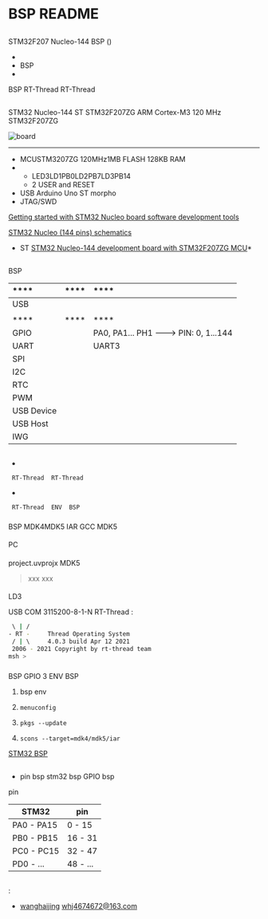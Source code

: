 # BSP README 

## 

 STM32F207 Nucleo-144  BSP () 



- 
- BSP 
- 

 BSP RT-Thread  RT-Thread 

## 

STM32 Nucleo-144  ST  STM32F207ZG  ARM Cortex-M3  120 MHz STM32F207ZG 



![board](figures/board.jpg)

 **** 

- MCUSTM3207ZG 120MHz1MB FLASH 128KB RAM
- 
  - LED3LD1PB0LD2PB7LD3PB14
  - 2 USER and RESET 
- USB Arduino Uno  ST morpho 
-  JTAG/SWD

[Getting started with STM32 Nucleo board software development tools](https://www.st.com/resource/en/user_manual/dm00105928-getting-started-with-stm32-nucleo-board-software-development-tools-stmicroelectronics.pdf)

[STM32 Nucleo (144 pins) schematics](https://www.st.com/resource/en/schematic_pack/nucleo_144pins_sch.zip)

* ST [STM32 Nucleo-144 development board with STM32F207ZG MCU](https://www.st.com/content/st_com/en/products/evaluation-tools/product-evaluation-tools/mcu-mpu-eval-tools/stm32-mcu-mpu-eval-tools/stm32-nucleo-boards/nucleo-f207zg.html)*

## 

 BSP 

| ****      | **** | ****                              |
| :----------------- | :----------: | :------------------------------------- |
| USB         |          |                                       |
|             |          |                                       |
| ****      | **** | ****                              |
| GPIO              |          | PA0, PA1... PH1 ---> PIN: 0, 1...144 |
| UART              |          | UART3                          |
| SPI               |          |                               |
| I2C               |          |                               |
| RTC               |      |                               |
| PWM               |      |                               |
| USB Device        |      |                               |
| USB Host          |      |                               |
| IWG               |      |                               |

## 



- 

     RT-Thread  RT-Thread  

- 

     RT-Thread  ENV  BSP 


### 

 BSP  MDK4MDK5  IAR  GCC  MDK5 

#### 

 PC

#### 

 project.uvprojx  MDK5 

>  xxx  xxx 

#### 

 LD3 

USB  COM  3115200-8-1-N RT-Thread :

```bash
 \ | /
- RT -     Thread Operating System
 / | \     4.0.3 build Apr 12 2021
 2006 - 2021 Copyright by rt-thread team
msh >

```
### 

 BSP  GPIO  3  ENV  BSP 

1.  bsp  env 

2. `menuconfig`

3. `pkgs --update`

4. `scons --target=mdk4/mdk5/iar` 

 [STM32  BSP ](../docs/STM32BSP.md)

## 

-  pin  bsp  stm32 bsp  GPIO  bsp 

  pin 

  | STM32  |  pin |
  | ------------ | ------------ |
  | PA0 - PA15   | 0 - 15       |
  | PB0 - PB15   | 16 - 31      |
  | PC0 - PC15   | 32 - 47      |
  | PD0 - ...    | 48 - ...     |


## 

:

-  [wanghaijing](https://github.com/whj4674672) <whj4674672@163.com>
